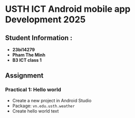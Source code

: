 # USTH ICT Android mobile app Development 2025

## Student Information :

* **23bi14279**
* **Pham The Minh**
* **B3 ICT class 1**

## Assignment

### Practical 1: Hello world

* Create a new project in Android Studio
* Package: `vn.edu.usth.weather`
* Create hello world text
